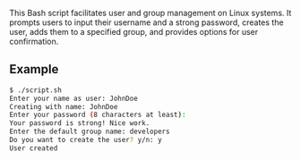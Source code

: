 This Bash script facilitates user and group management on Linux systems. It prompts users to input their username and a strong password, creates the user, adds them to a specified group, and provides options for user confirmation.

## Example
```bash
$ ./script.sh
Enter your name as user: JohnDoe
Creating with name: JohnDoe
Enter your password (8 characters at least):
Your password is strong! Nice work.
Enter the default group name: developers
Do you want to create the user? y/n: y
User created
